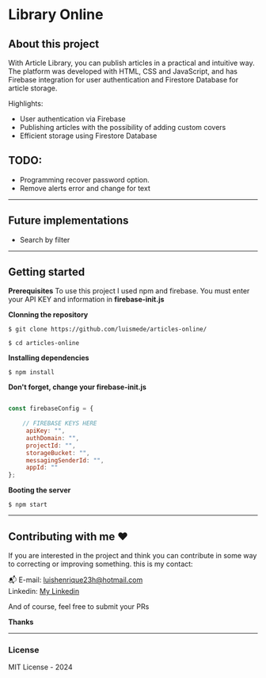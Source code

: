 # Library Online
## About this project
With Article Library, you can publish articles in a practical and intuitive way. The platform 
was developed with HTML, CSS and JavaScript, and has Firebase integration for user authentication and Firestore
Database for article storage.

Highlights:
- User authentication via Firebase 
- Publishing articles with the possibility of adding custom covers 
- Efficient storage using Firestore Database

## TODO:
- Programming recover password option.
- Remove alerts error and change for text 


---


## Future implementations

- Search by filter

---
## Getting started
**Prerequisites**
To use this project I used npm and firebase.
You must enter your API KEY and information in **firebase-init.js**

**Clonning the repository**
```
$ git clone https://github.com/luismede/articles-online/

$ cd articles-online
```
**Installing dependencies**
```
$ npm install
```
 **Don't forget, change your firebase-init.js**
```js

const firebaseConfig = {
    
    // FIREBASE KEYS HERE
     apiKey: "",
     authDomain: "",
     projectId: "",
     storageBucket: "",
     messagingSenderId: "",
     appId: ""
};

```


**Booting the server**
```
$ npm start
```
---

## Contributing with me ❤️
If you are interested in the project and think you can contribute in some way to correcting or improving something. this is my contact:

📬 E-mail: luishenrique23h@hotmail.com </br>
Linkedin:   [My Linkedin](https://www.linkedin.com/in/luismede/)

And of course, feel free to submit your PRs

**Thanks**

---

### License
MIT License - 2024
